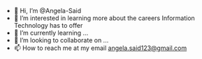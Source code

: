 - 👋 Hi, I’m @Angela-Said
- 👀 I’m interested in learning more about the careers Information Technology has to offer
- 🌱 I’m currently learning ...
- 💞️ I’m looking to collaborate on ...
- 📫 How to reach me at my email angela.said123@gmail.com


